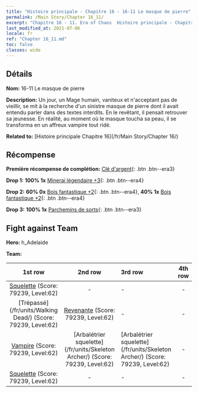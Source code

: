 ```yaml
---
title: "Histoire principale - Chapitre 16 - 16-11 Le masque de pierre"
permalink: /Main Story/Chapter 16_11/
excerpt: "Chapitre 16 - 11. Era of Chaos  Histoire principale - Chapitre 16_11. 16-11 Le masque de pierre"
last_modified_at: 2021-07-06
locale: fr
ref: "Chapter 16_11.md"
toc: false
classes: wide
---
```


## Détails

 **Nom:** 16-11 Le masque de pierre

 **Description:** Un jour, un Mage humain, vaniteux et n'acceptant pas de vieillir, se mit à la recherche d'un sinistre masque de pierre dont il avait entendu parler dans des textes interdits. En le revêtant, il pensait retrouver sa jeunesse. En réalité, au moment où le masque toucha sa peau, il se transforma en un affreux vampire tout ridé.

 **Related to:** [Histoire principale Chapitre 16](/fr/Main Story/Chapter 16/)

## Récompense

 **Première récompense de complétion:** [Clé d'argent](/ItemsFR/con_693/){: .btn .btn--era3}

 **Drop 1:** **100% 1x** [Minerai légendaire +3](/ItemsFR/mat_54/){: .btn .btn--era4}

 **Drop 2:** **60% 0x** [Bois fantastique +2](/ItemsFR/mat_48/){: .btn .btn--era4}, **40% 1x** [Bois fantastique +2](/ItemsFR/mat_48/){: .btn .btn--era4}

 **Drop 3:** **100% 1x** [Parchemins de sorts](/ItemsFR/con_694/){: .btn .btn--era3}


## Fight against Team
 **Hero:** h_Adelaide

 **Team:**


  | 1st row | 2nd row | 3rd row | 4th row |
  |:----:|:----:|:----|:----:|
  | [Squelette](/fr/units/Skeleton/) (Score: 79239, Level:62)  | - | - | - |
  | [Trépassé](/fr/units/Walking Dead/) (Score: 79239, Level:62)  | [Revenante](/fr/units/Wight/) (Score: 79239, Level:62)  | - | - |
  | [Vampire](/fr/units/Vampire/) (Score: 79239, Level:62)  | [Arbalétrier squelette](/fr/units/Skeleton Archer/) (Score: 79239, Level:62)  | [Arbalétrier squelette](/fr/units/Skeleton Archer/) (Score: 79239, Level:62)  | - |
  | [Squelette](/fr/units/Skeleton/) (Score: 79239, Level:62)  | - | - | - |


